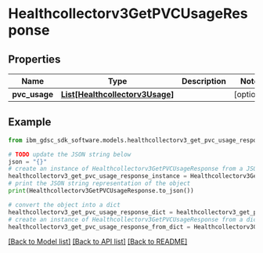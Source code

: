 # Healthcollectorv3GetPVCUsageResponse


## Properties

Name | Type | Description | Notes
------------ | ------------- | ------------- | -------------
**pvc_usage** | [**List[Healthcollectorv3Usage]**](Healthcollectorv3Usage.md) |  | [optional] 

## Example

```python
from ibm_gdsc_sdk_software.models.healthcollectorv3_get_pvc_usage_response import Healthcollectorv3GetPVCUsageResponse

# TODO update the JSON string below
json = "{}"
# create an instance of Healthcollectorv3GetPVCUsageResponse from a JSON string
healthcollectorv3_get_pvc_usage_response_instance = Healthcollectorv3GetPVCUsageResponse.from_json(json)
# print the JSON string representation of the object
print(Healthcollectorv3GetPVCUsageResponse.to_json())

# convert the object into a dict
healthcollectorv3_get_pvc_usage_response_dict = healthcollectorv3_get_pvc_usage_response_instance.to_dict()
# create an instance of Healthcollectorv3GetPVCUsageResponse from a dict
healthcollectorv3_get_pvc_usage_response_from_dict = Healthcollectorv3GetPVCUsageResponse.from_dict(healthcollectorv3_get_pvc_usage_response_dict)
```
[[Back to Model list]](../README.md#documentation-for-models) [[Back to API list]](../README.md#documentation-for-api-endpoints) [[Back to README]](../README.md)


